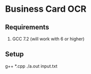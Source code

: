 # Business Card OCR
## Requirements
1. GCC 7.2 (will work with 6 or higher)
## Setup
g++ *.cpp
./a.out input.txt
